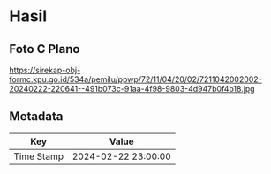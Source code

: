 # Hasil

## Foto C Plano

https://sirekap-obj-formc.kpu.go.id/534a/pemilu/ppwp/72/11/04/20/02/7211042002002-20240222-220641--491b073c-91aa-4f98-9803-4d947b0f4b18.jpg


## Metadata

| Key        | Value               |
| ---------- | ------------------- |
| Time Stamp | 2024-02-22 23:00:00 |



